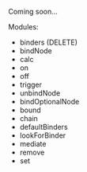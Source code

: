 Coming soon...

Modules:

- binders (DELETE)
- bindNode
- calc
- on
- off
- trigger
- unbindNode
- bindOptionalNode
- bound
- chain
- defaultBinders
- lookForBinder
- mediate
- remove
- set
